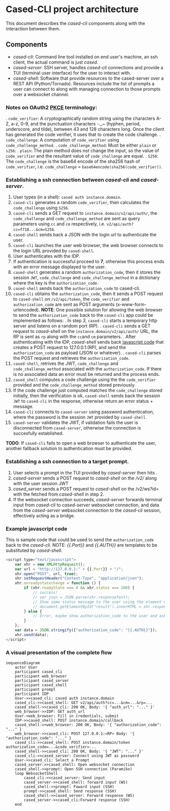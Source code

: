 # Cased-CLI project architecture

This document describes the _cased-cli_ components along with the interaction between them.

## Components

- _cased-cli_: Command line tool installed on end user's machine, an ssh client, the actual command is just _cased_.
- _cased-server_: SSH server, handles _cased-cli_ connections and provide a TUI (terminal user interface) for the user to interact with.
- _cased-shell_: Software that provide resources to the cased-server over a REST API (Python/Tornado). Resources include the list of prompts a user can connect to along with managing connection to those prompts over a websocket channel.

### Notes on OAuth2 [PKCE](https://oauth.net/2/pkce/) terminology:

. `code_verifier`: A cryptographically random string using the characters A-Z, a-z, 0-9, and the punctuation characters -._~ (hyphen, period, underscore, and tilde), between 43 and 128 characters long. Once the client has generated the code verifier, it uses that to create the code challenge.
. `code_challenge`: A computation of `code_verifier` using `code_challenge_method`.
. `code_challenge_method`: Must be either `plain` or `s256`:
    . `plain`: The plain method does not change the input, so the value of `code_verifier` and the resultant value of `code_challenge` are equal.
    . `S256`: The `code_challenge` is the base64 encode of the sha256 hash of `code_verifier`, i.e. `code_challenge` = `base64encode(sha256(code_verifier))`.

### Establishing a ssh connection between _cased-cli_ and _cased-server_.

1. User types (in a shell): `cased auth instance.domain`.
2. `cased-cli` generates a random `code_verifier`, then calculates the `code_challenge` using `S256`.
3. `cased-cli` sends a GET request to `instance.domain/v2/api/auth/`, the `code_challenge` and `code_challenge_method` are sent as query parameters using `cc` and `cm` respectively, i.e. `v2/api/auth?cc=f718...&cm=S256`.
4. `cased-shell` sends back a JSON with the login url to authenticate the user.
5. `cased-cli` launches the user web browser, the web browser connects to the login URL provided by `cased-shell`.
6. User authenticates with the IDP.
7. If authentication is successful proceed to **7**, otherwise this process ends with an error message displayed to the user.
8. `cased-shell` generates a random `authorization_code`, then it stores the session `JWT`, `code_challenge` and `code_challenge_method` in a dictionary where the key is the `authorization_code`.
9. `cased-shell` sends back the `authorization_code` to cased-cli.
10. `cased-cli` obtains the `authorization_code`, then it sends a POST request to `cased-shell` on `/v2/api/token`, the `code_verifier` and `authorization_code` are sent as POST arguments (x-www-form-urlencoded).
    **NOTE**: One possible solution for allowing the web browser to send the `authorization_code` back to the `cased-cli` app could be implemented as follows:
        . In step _3_, `cased-cli` starts a temporary http server and listens on a random port (RP).
        . `cased-cli` sends a GET request to _cased-shell_ on the `instance.domain/v2/api/auth/` URL, the RP is sent as `rp` along with the `cc`and `cm` parameters.
        . After authenticating with the IDP, _cased-shell_ sends back [javascript code](#example-javascript-code) that creates a POST request to 127.0.0.1:(RP), and send the `authorization_code` as payload (JSON or whatever).
        . `cased-cli` parses the POST request and retrieves the `authorization_code`.
12. `cased-shell`, retrives the JWT, `code_challenge` and `code_challenge_method` associated with the `authorization_code`. If there is no associated data an error must be returned and the process ends.
13. `cased_shell` computes a code challenge using the the `code_verifier` provided and the `code_challenge_method` stored previously.
14. If the code challenge just computed matches the `code_challenge` stored initially, then the verification is ok, `cased-shell` sends back the session `JWT` to `cased-cli` in the response, otherwise return an error status + message.
15. `cased-cli` connects to `cased-server` using password authentication, where the password is the session `JWT` provided by `cased-shell`.
16. `cased-server` validates the JWT, if validation fails the user is disconnected from `cased-server`, otherwise the connection is succesfully established.

**TODO**: If `cased-cli` fails to open a web browser to authenticate the user, another fallback solution to authentication must be provided.

### Establishing a ssh connection to a target prompt.

1. User selects a prompt in the TUI provided by _cased-server_ then hits <ENTER>.
2. _cased-server_ sends a POST request to _cased-shell_ on the _/v2/_ along with the user session JWT
3. _cased_server_ sends a POST request to _cased-shell_ on the /v2/ws?id=<ID> with the <ID> fetched from _cased-shell_ in step 2.
4. If the websocket connection succeeds, _cased-server_ forwards terminal input from _cased-cli_ to _cased-server_ websocket connection, and data from the _cased-server_ websocket connection to the _cased-cli_ session, effectively acting as a bridge.

### Example javascript code
This is sample code that could be used to send the `authorization_code` back to the _cased-cli_.
NOTE: _{{.Port}}_ and _{{.AUTH}}_ are templates to be substituted by _cased-shell_.

```javascript
<script type="text/javascript">
    var xhr = new XMLHttpRequest();
    var url = "http://127.0.0.1:" + {{.Port}} + "/";
    xhr.open("POST", url, true);
    xhr.setRequestHeader("Content-Type", "application/json");
    xhr.onreadystatechange = function () {
        if (xhr.readyState === 4 && xhr.status === 200) {
            // success!
            // var json = JSON.parse(xhr.responseText);
            // Show some status message to the user using the element with id=result
            // document.getElementById("result").innerHTML = xhr.responseText;                    
        } else {
            // Error, maybe show authorization_code to the user and ask it to paste to the cased-cli?
        }
    };
    var data = JSON.stringify({"authorization_code": "{{.AUTH}}"});
    xhr.send(data);
</script>
```

### A visual presentation of the complete flow

```mermaid
sequenceDiagram
    actor User
    participant cased_cli
    participant web_browser
    participant cased_server
    participant cased_shell
    participant prompt
    participant IDP
    User->>cased_cli: cased auth instance.domain
    cased_cli->>cased_shell: GET v2/api/auth?cc=...&cm=...&rp=...
    cased_shell->>cased_cli: 200 OK, Body: '{ "auth_url": "..." }'
    web_browser->>IDP: GET auth_url
    User->web_browser: Fill in credentials, submit
    IDP->>cased_shell: POST instance.domain/callback
    cased_shell->>web_browser: 200 OK, Body: '{ "authorization_code": "..." }
    web_browser->>cased_cli: POST 127.0.0.1:<RP> Body: '{ "authorization_code": "..." }
    cased_cli->>cased_shell: POST instance.domain/token authorization_code=...&code_verifier=...
    cased_shell->>cased_cli: 200 OK, Body: '{ "JWT": "..." }'
    cased_cli->>cased_server: Connect using JWT as password
    User->>cased_cli: Select a Prompt
    cased_server->>cased_shell: Open websocket connection
    cased_shell->>prompt: Open SSH connection (Paramiko)
    loop WebsocketShell
        cased_cli->>cased_server: Send input
        cased_server->>cased_shell: forward input (WS)
        cased_shell->>prompt: Foward input (SSH)
        prompt->>cased_shell: Send response (SSH)
        cased_shell->>cased_server: Forward response (WS)
        cased_server->>cased_cli:Forward response (SSH)
    end
```
